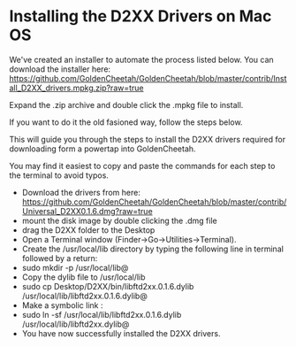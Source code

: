 # Installing the D2XX Drivers on Mac OS

We've created an installer to automate the process listed below. You can download the installer here:
https://github.com/GoldenCheetah/GoldenCheetah/blob/master/contrib/Install_D2XX_drivers.mpkg.zip?raw=true

Expand the .zip archive and double click the .mpkg file to install.

If you want to do it the old fasioned way, follow the steps below.

This will guide you through the steps to install the D2XX drivers required for downloading form a powertap into GoldenCheetah.

You may find it easiest to copy and paste the commands for each step to the terminal to avoid typos.

* Download the drivers from here: https://github.com/GoldenCheetah/GoldenCheetah/blob/master/contrib/Universal_D2XX0.1.6.dmg?raw=true
* mount the disk image by double clicking the .dmg file
* drag the D2XX folder to the Desktop
* Open a Terminal window (Finder->Go->Utilities->Terminal).
* Create the /usr/local/lib directory by typing the following line in terminal followed by a return:
* sudo mkdir -p /usr/local/lib@
* Copy the dylib file to /usr/local/lib 
* sudo cp Desktop/D2XX/bin/libftd2xx.0.1.6.dylib /usr/local/lib/libftd2xx.0.1.6.dylib@
* Make a symbolic link :
* sudo ln -sf /usr/local/lib/libftd2xx.0.1.6.dylib /usr/local/lib/libftd2xx.dylib@
* You have now successfully installed the D2XX drivers. 